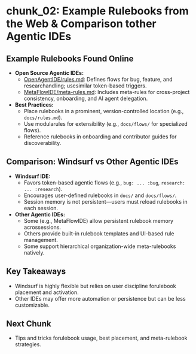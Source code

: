 # chunk_02: Example Rulebooks from the Web & Comparison tother Agentic IDEs

## Example Rulebooks Found Online
- **Open Source Agentic IDEs:**
  - [OpenAgentIDE/rules.md](https://github.com/OpenAgentIDE/rules.md): Defines flows for bug, feature, and researchandling; usesimilar token-based triggers.
  - [MetaFlowIDE/meta-rules.md](https://github.com/MetaFlowIDE/meta-rules.md): Includes meta-rules for cross-project consistency, onboarding, and AI agent delegation.
- **Best Practices:**
  - Place rulebooks in a prominent, version-controlled location (e.g., `docs/rules.md`).
  - Use modularules for extensibility (e.g., `docs/flows/` for specialized flows).
  - Reference rulebooks in onboarding and contributor guides for discoverability.

## Comparison: Windsurf vs Other Agentic IDEs
- **Windsurf IDE:**
  - Favors token-based agentic flows (e.g., `bug: ... :bug`, `research: ... :research`).
  - Encourages user-defined rulebooks in `docs/` and `docs/flows/`.
  - Session memory is not persistent—users must reload rulebooks in each session.
- **Other Agentic IDEs:**
  - Some (e.g., MetaFlowIDE) allow persistent rulebook memory acrossessions.
  - Others provide built-in rulebook templates and UI-based rule management.
  - Some support hierarchical organization-wide meta-rulebooks natively.

## Key Takeaways
- Windsurf is highly flexible but relies on user discipline forulebook placement and activation.
- Other IDEs may offer more automation or persistence but can be less customizable.

## Next Chunk
- Tips and tricks forulebook usage, best placement, and meta-rulebook strategies.



